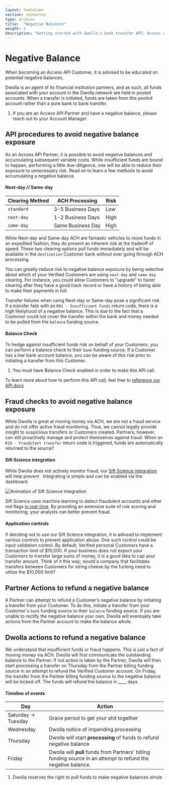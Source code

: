 ```yaml
---
layout: twoColumn
section: resources
type: archive
title:  "Negative Balances"
weight: 1
description: "Getting started with Dwolla's bank transfer API: Access API accounts."
---
```

# Negative Balance

When becoming an Access API Customer, it is advised to be educated on potential negative balances.

Dwolla is an agent of its financial institution partners, and as such, all funds associated with your account in the Dwolla network are held in pooled accounts. When a transfer is initiated, funds are taken from this pooled account rather than a pure bank to bank transfer.

<ol class="alerts">
    <li class="alert icon-alert-info">
        If you are an Access API Partner and have a negative balance, please reach out to your Account Manager.
    </li>
</ol>

## API procedures to avoid negative balance exposure

As an Access API Partner, it is possible to avoid negative balances and accumulating subsequent variable costs. While insufficient funds are bound to happen, performing a little due-diligence, one will be able to reduce their exposure to unnecessary risk. Read on to learn a few methods to avoid accumulating a negative balance.

#### Next-day // Same-day

| Clearing Method | ACH Processing    | Risk |
|-----------------|-------------------|------|
|   `standard`    | 3-5 Business Days | Low  |
|   `next-day`    | 1-2 Business Days | High |
|   `same-day`    | Same Business Day | High |

While Next-day and Same-day ACH are fantastic vehicles to move funds in an expedited fashion, they do present an inherent risk at the tradeoff of speed. These two clearing options pull funds immediately and will be available in the `destination` Customer bank without ever going through ACH processing.

You can greatly reduce risk to negative balance exposure by being selective about which of your Verified Customers are using `next-day` and `same-day` clearing. For instance, you could allow Customers to "upgrade" to faster clearing after they have a good track record or have a history of being able to make their payments in full.

Transfer failures when using Next-day or Same-day pose a significant risk. If a transfer fails with an `R01 - Insufficient Funds` return code, there is a high likelyhood of a negative balance. This is due to the fact that a Customer could not cover the transfer within the bank and money needed to be pulled from the `balance` funding source.

#### Balance Check

To hedge against insufficient funds risk on behalf of your Customers, you can perform a balance check to their `bank` funding source. If a Customer has a low bank account balance, you can be aware of this risk prior to initiating a transfer from this Customer.

<ol class="alerts">
    <li class="alert icon-alert-info">
       You must have Balance Check enabled in order to make this API call.
    </li>
</ol>

To learn more about how to perform this API call, feel free to [reference our API docs](https://docsv2.dwolla.com/#retrieve-a-funding-source-balance)

## Fraud checks to avoid negative balance exposure

While Dwolla is great at moving money via ACH, we are not a fraud service and do not offer active fraud monitoring. Thus, we cannot legally provide insight to suspicious transfers or Customers created. Partners, however, can still proactively manage and protect themselves against fraud. When an `R10 - Fraudulent transfer` return code is triggered, funds are automatically returned to the source?

#### Sift Science integration

While Dwolla does not actively monitor fraud, our [Sift Science integration](https://developers.dwolla.com/resources/dwolla-sift-science-integration.html) will help prevent . Integrating is simple and can be enabled via the dashboard.

![Animation of Sift Science Integration](/images/sift-integration.gif "Sift Science Integration")

Sift Science uses machine learning to detect fraudulent accounts and other red flags [in real-time](https://www.dwolla.com/ach/automated-ach-fraud-monitoring). By providing an extensive suite of risk scoring and monitoring, your analysts can better prevent fraud.

#### Application controls

If deciding not to use our Sift Science integration, it is adivsed to implement various controls to prevent application abuse. One such control could be input validation control. By default, Verified personal Customers have a transaction limit of $10,000. If your business does not expect your Customers to transfer large sums of money, it is a good idea to cap your transfer amount. Think of it this way; would a company that facilitates transfers between Customers for string cheese by the furlong need to utilize the $10,000 limit?

## Partner Actions to refund a negative balance

A Partner can attempt to refund a Customer’s negative balance by initiating a transfer from your Customer. To do this, initiate a transfer from your Customer's `bank` funding source to their `balance` funding source. If you are unable to rectify the negative balance your own, Dwolla will eventually take actions from the Partner account to make the balance whole.

## Dwolla actions to refund a negative balance

We understand that insufficient funds or fraud happens. This is just a fact of moving money via ACH. Dwolla will first communicate the outstanding balance to the Partner. If not action is taken by the Partner, Dwolla will then start processing a transfer on Thursday from the Partner billing funding source in an attempt to refund the Verified Customer account. On Friday, the transfer from the Partner billing funding source to the negative balance will be kicked off. The funds will refund the balance in ____ days.

#### Timeline of events

|    Day          |     Action      |
|-----------------|-----------------|
|    Saturday -> Tuesday | Grace period to get your shit together  |
|    Wednesday    | Dwolla notice of impending processing |
|    Thursday     | Dwolla will start **processing** of funds to refund negative balance |
|    Friday       | Dwolla will **pull** funds from Partners' billing funding source in an attempt to refund the negative balance. |


<ol class="alerts">
    <li class="alert icon-alert-info">
       Dwolla reserves the right to pull funds to make negative balances whole
    </li>
</ol>
